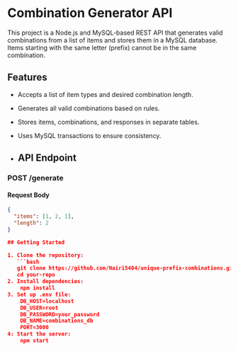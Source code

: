 # Combination Generator API

This project is a Node.js and MySQL-based REST API that generates valid combinations from a list of items and stores them in a MySQL database.
Items starting with the same letter (prefix) cannot be in the same combination.

## Features

- Accepts a list of item types and desired combination length.
- Generates all valid combinations based on rules.
- Stores items, combinations, and responses in separate tables.
- Uses MySQL transactions to ensure consistency.

- ## API Endpoint
  
### POST /generate

#### Request Body
```json
{
  "items": [1, 2, 1],
  "length": 2
}

## Getting Started

1. Clone the repository:
   ```bash
   git clone https://github.com/Nairi5404/unique-prefix-combinations.git
   cd your-repo
2. Install dependencies:
    npm install
3. Set up .env file:
    DB_HOST=localhost
    DB_USER=root
    DB_PASSWORD=your_password
    DB_NAME=combinations_db
    PORT=3000
4: Start the server:
    npm start










